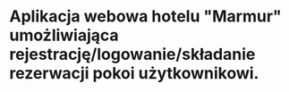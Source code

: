 # Aplikacja webowa hotelu "Marmur" umożliwiająca rejestrację/logowanie/składanie rezerwacji pokoi użytkownikowi.
